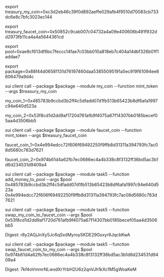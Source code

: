 export treasury_my_coin=0xc3d2eb46c39f0d892aeffe029afb4f9510d70083cb733dc6e8c7bfc3023ec144

export treasury_faucet_coin=0x50852c9cab007c04732a4a09e400606b491f932dd2973fb11ca4a4a5644361cd

export pool=0xae8cf613df6bc7feccc14fae7c03bb010a818eb7c404a14dbf326b01f1addae7

export package=0x88f44d06581131d76197460daa53855095191a5ec919f61094ee8606479a9d4c

sui client call --package $package --module my_coin --function mint_token --args $treasury_my_coin

my_coin_1=0x485783b9ccbd3b2ff4c5dfadd07d1fb513b65423b8df6afa1997c94e640d523a

my_coin_2=0x53f8cd1d2dd9af1720d761afb9f4075a67f14307bb0185becef05aa4d3506bb5

sui client call --package $package --module faucet_coin --function mint_token --args $treasury_faucet_coin

faucet_coin_1=0x4e994edcc72f606f69492250f9ffb8d31311a394793fc7ac08d5680c783d7621

faucet_coin_2=0x974b61d4a62fb7ec0686ec4a4b338c8f3132ff36bd5ac3b1d6d234531d9409a4

sui client call --package $package --module task5 --function add_money_to_pool --args $pool 0x485783b9ccbd3b2ff4c5dfadd07d1fb513b65423b8df6afa1997c94e640d523a 0x4e994edcc72f606f69492250f9ffb8d31311a394793fc7ac08d5680c783d7621

sui client call --package $package --module task5 --function swap_my_coin_to_faucet_coin  --args $pool 0x53f8cd1d2dd9af1720d761afb9f4075a67f14307bb0185becef05aa4d3506bb5

Digest: r8y2AGjJnXy5Jc6qSxdMyroySKDE29Gsxyr6JqcbKwA

sui client call --package $package --module task5 --function swap_faucet_coin_to_my_coin  --args $pool 0x974b61d4a62fb7ec0686ec4a4b338c8f3132ff36bd5ac3b1d6d234531d9409a4

Digest: 7kf4oVmmrNLwxdXrYrbH2U6z2qnVJh1kXc1M5gWoaKeM